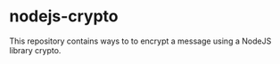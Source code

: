 # nodejs-crypto
This repository contains ways to to encrypt a message using a NodeJS library crypto.
